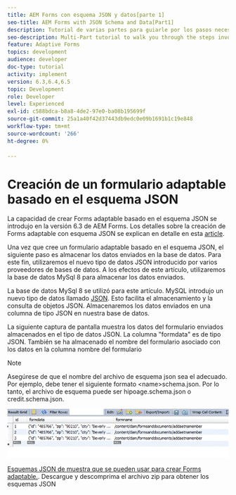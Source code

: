 ```yaml
---
title: AEM Forms con esquema JSON y datos[parte 1]
seo-title: AEM Forms with JSON Schema and Data[Part1]
description: Tutorial de varias partes para guiarle por los pasos necesarios para crear un formulario adaptable con esquema JSON y consultar los datos enviados.
seo-description: Multi-Part tutorial to walk you through the steps involved in creating Adaptive Form with JSON schema and querying the submitted data.
feature: Adaptive Forms
topics: development
audience: developer
doc-type: tutorial
activity: implement
version: 6.3,6.4,6.5
topic: Development
role: Developer
level: Experienced
exl-id: c588bdca-b8a8-4de2-97e0-ba08b195699f
source-git-commit: 25a1a40f42d37443db9edc0e09b1691b1c19e848
workflow-type: tm+mt
source-wordcount: '266'
ht-degree: 0%

---
```


# Creación de un formulario adaptable basado en el esquema JSON


La capacidad de crear Forms adaptable basado en el esquema JSON se introdujo en la versión 6.3 de AEM Forms. Los detalles sobre la creación de Forms adaptable con esquema JSON se explican en detalle en esta [article](https://experienceleague.adobe.com/docs/experience-manager-65/forms/adaptive-forms-advanced-authoring/adaptive-form-json-schema-form-model.html).

Una vez que cree un formulario adaptable basado en el esquema JSON, el siguiente paso es almacenar los datos enviados en la base de datos. Para este fin, utilizaremos el nuevo tipo de datos JSON introducido por varios proveedores de bases de datos. A los efectos de este artículo, utilizaremos la base de datos MySql 8 para almacenar los datos enviados.

La base de datos MySql 8 se utilizó para este artículo. MySQL introdujo un nuevo tipo de datos llamado [JSON](https://dev.mysql.com/doc/refman/8.0/en/json.html). Esto facilita el almacenamiento y la consulta de objetos JSON. Almacenaremos los datos enviados en una columna de tipo JSON en nuestra base de datos.

La siguiente captura de pantalla muestra los datos del formulario enviados almacenados en el tipo de datos JSON. La columna &quot;formdata&quot; es de tipo JSON. También se ha almacenado el nombre del formulario asociado con los datos en la columna nombre del formulario

>[!NOTE]
>
>Asegúrese de que el nombre del archivo de esquema json sea el adecuado. Por ejemplo, debe tener el siguiente formato &lt;name>schema.json. Por lo tanto, el archivo de esquema puede ser hipoage.schema.json o credit.schema.json.


![datastored](assets/datastored.gif)


[Esquemas JSON de muestra que se pueden usar para crear Forms adaptable.](assets/samplejsonschemas.zip). Descargue y descomprima el archivo zip para obtener los esquemas JSON
